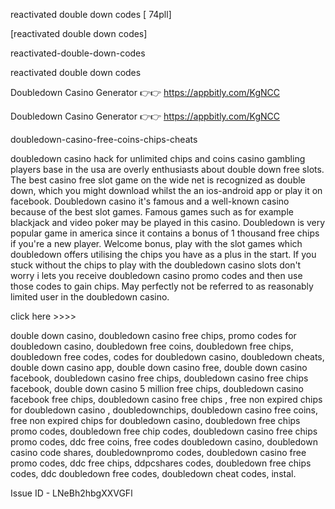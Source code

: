 reactivated double down codes [ 74pll]

[reactivated double down codes]

reactivated-double-down-codes

reactivated double down codes

Doubledown Casino Generator 👉👉 https://appbitly.com/KgNCC

Doubledown Casino Generator 👉👉 https://appbitly.com/KgNCC

doubledown-casino-free-coins-chips-cheats

doubledown casino hack for unlimited chips and coins casino gambling players base in the usa are overly enthusiasts about double down free slots. The best casino free slot game on the wide net is recognized as double down, which you might download whilst the an ios-android app or play it on facebook. Doubledown casino it's famous and a well-known casino because of the best slot games. Famous games such as for example blackjack and video poker may be played in this casino. Doubledown is very popular game in america since it contains a bonus of 1 thousand free chips if you're a new player. Welcome bonus, play with the slot games which doubledown offers utilising the chips you have as a plus in the start. If you stuck without the chips to play with the doubledown casino slots don't worry i lets you receive doubledown casino promo codes and then use those codes to gain chips. May perfectly not be referred to as reasonably limited user in the doubledown casino.

click here >>>>

double down casino, doubledown casino free chips, promo codes for doubledown casino, doubledown free coins, doubledown free chips, doubledown free codes, codes for doubledown casino, doubledown cheats, double down casino app, double down casino free, double down casino facebook, doubledown casino free chips, doubledown casino free chips facebook, double down casino 5 million free chips, doubledown casino facebook free chips, doubledown casino free chips , free non expired chips for doubledown casino , doubledownchips, doubledown casino free coins, free non expired chips for doubledown casino, doubledown free chips promo codes, doubledown free chip codes, doubledown casino free chips promo codes, ddc free coins, free codes doubledown casino, doubledown casino code shares, doubledownpromo codes, doubledown casino free promo codes, ddc free chips, ddpcshares codes, doubledown free chips codes, ddc doubledown free codes, doubledown cheat codes, instal.


Issue ID - LNeBh2hbgXXVGFl

